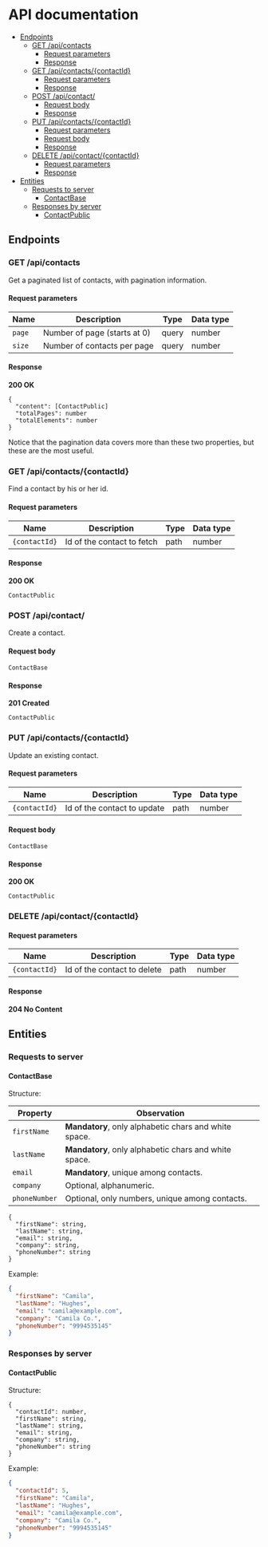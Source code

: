 # API documentation

<!-- TOC -->

- [Endpoints](#endpoints)
  - [GET /api/contacts](#get-apicontacts)
    - [Request parameters](#request-parameters)
    - [Response](#response)
  - [GET /api/contacts/{contactId}](#get-apicontactscontactid)
    - [Request parameters](#request-parameters-1)
    - [Response](#response-1)
  - [POST /api/contact/](#post-apicontact)
    - [Request body](#request-body)
    - [Response](#response-2)
  - [PUT /api/contacts/{contactId}](#put-apicontactscontactid)
    - [Request parameters](#request-parameters-2)
    - [Request body](#request-body-1)
    - [Response](#response-3)
  - [DELETE /api/contact/{contactId}](#delete-apicontactcontactid)
    - [Request parameters](#request-parameters-3)
    - [Response](#response-4)
- [Entities](#entities)
  - [Requests to server](#requests-to-server)
    - [ContactBase](#contactbase)
  - [Responses by server](#responses-by-server)
    - [ContactPublic](#contactpublic)

<!-- /TOC -->

<a id="markdown-endpoints" name="endpoints"></a>
## Endpoints

<a id="markdown-get-apicontacts" name="get-apicontacts"></a>
### GET /api/contacts

Get a paginated list of contacts, with pagination information.

<a id="markdown-request-parameters" name="request-parameters"></a>
#### Request parameters

|Name|Description|Type|Data type|
|---|---|---|---|
|`page`|Number of page (starts at 0)|query|number|
|`size`|Number of contacts per page|query|number|

<a id="markdown-response" name="response"></a>
#### Response

**200 OK**

```text
{
  "content": [ContactPublic]
  "totalPages": number
  "totalElements": number
}
```

Notice that the pagination data covers more than these two properties, but these are the most useful.

<a id="markdown-get-apicontactscontactid" name="get-apicontactscontactid"></a>
### GET /api/contacts/{contactId}

Find a contact by his or her id.

<a id="markdown-request-parameters-1" name="request-parameters-1"></a>
#### Request parameters

|Name|Description|Type|Data type|
|---|---|---|---|
|`{contactId}`|Id of the contact to fetch|path|number|

<a id="markdown-response-1" name="response-1"></a>
#### Response

**200 OK**

```text
ContactPublic
```

<a id="markdown-post-apicontact" name="post-apicontact"></a>
### POST /api/contact/

Create a contact.

<a id="markdown-request-body" name="request-body"></a>
#### Request body

```text
ContactBase
```

<a id="markdown-response-2" name="response-2"></a>
#### Response

**201 Created**

```text
ContactPublic
```

<a id="markdown-put-apicontactscontactid" name="put-apicontactscontactid"></a>
### PUT /api/contacts/{contactId}

Update an existing contact.

<a id="markdown-request-parameters-2" name="request-parameters-2"></a>
#### Request parameters

|Name|Description|Type|Data type|
|---|---|---|---|
|`{contactId}`|Id of the contact to update|path|number|

<a id="markdown-request-body-1" name="request-body-1"></a>
#### Request body

```text
ContactBase
```

<a id="markdown-response-3" name="response-3"></a>
#### Response

**200 OK**

```text
ContactPublic
```

<a id="markdown-delete-apicontactcontactid" name="delete-apicontactcontactid"></a>
### DELETE /api/contact/{contactId}

<a id="markdown-request-parameters-3" name="request-parameters-3"></a>
#### Request parameters

|Name|Description|Type|Data type|
|---|---|---|---|
|`{contactId}`|Id of the contact to delete|path|number|

<a id="markdown-response-4" name="response-4"></a>
#### Response

**204 No Content**

<a id="markdown-entities" name="entities"></a>
## Entities

<a id="markdown-requests-to-server" name="requests-to-server"></a>
### Requests to server

<a id="markdown-contactbase" name="contactbase"></a>
#### ContactBase

Structure:

|Property|Observation|
|---|---|
|`firstName`|**Mandatory**, only alphabetic chars and white space.|
|`lastName`|**Mandatory**, only alphabetic chars and white space.|
|`email`|**Mandatory**, unique among contacts.|
|`company`|Optional, alphanumeric.|
|`phoneNumber`|Optional, only numbers, unique among contacts.|

```text
{
  "firstName": string,
  "lastName": string,
  "email": string,
  "company": string,
  "phoneNumber": string
}
```

Example:

```json
{
  "firstName": "Camila",
  "lastName": "Hughes",
  "email": "camila@example.com",
  "company": "Camila Co.",
  "phoneNumber": "9994535145"
}
```

<a id="markdown-responses-by-server" name="responses-by-server"></a>
### Responses by server

<a id="markdown-contactpublic" name="contactpublic"></a>
#### ContactPublic

Structure:

```text
{
  "contactId": number,
  "firstName": string,
  "lastName": string,
  "email": string,
  "company": string,
  "phoneNumber": string
}
```

Example:

```json
{
  "contactId": 5,
  "firstName": "Camila",
  "lastName": "Hughes",
  "email": "camila@example.com",
  "company": "Camila Co.",
  "phoneNumber": "9994535145"
}
```